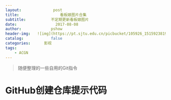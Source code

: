 ```yaml
---
layout:              post
title:                  看板娘图片合集
subtitle:           不定期更新看板娘图片
date:                 2017-08-08
author:             pshow
header-img:   ![img](https://pt.sjtu.edu.cn/picbucket/105926_151592381995.jpg)
catalog:            false
categories:      影视
tags:
    - ACGN
---
```


>随便整理的一些自用的Git指令


# GitHub创建仓库提示代码

